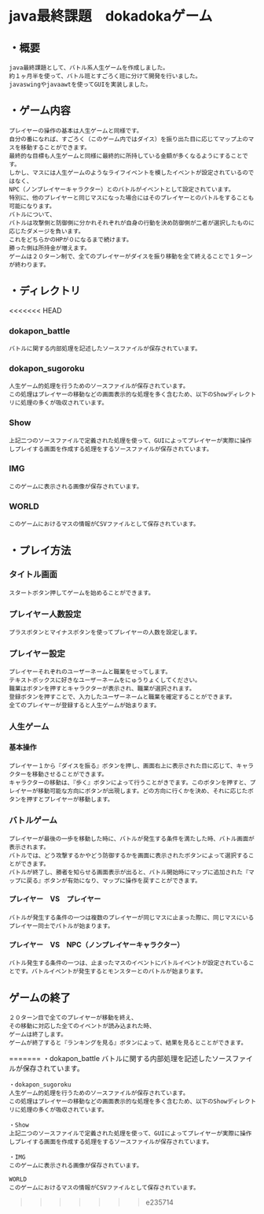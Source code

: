 # java最終課題　dokadokaゲーム

## ・概要
    java最終課題として、バトル系人生ゲームを作成しました。
    約１ヶ月半を使って、バトル班とすごろく班に分けて開発を行いました。
    javaswingやjavaawtを使ってGUIを実装しました。

## ・ゲーム内容
    プレイヤーの操作の基本は人生ゲームと同様です。
    自分の番になれば、すごろく（このゲーム内ではダイス）を振り出た目に応じてマップ上のマスを移動することができます。
    最終的な目標も人生ゲームと同様に最終的に所持している金額が多くなるようにすることです。
    しかし、マスには人生ゲームのようなライフイベントを模したイベントが設定されているのではなく、
    NPC（ノンプレイヤーキャラクター）とのバトルがイベントとして設定されています。
    特別に、他のプレイヤーと同じマスになった場合にはそのプレイヤーとのバトルをすることも可能になります。
    バトルについて、
    バトルは攻撃側と防御側に分かれそれぞれが自身の行動を決め防御側が二者が選択したものに応じたダメージを負います。
    これをどちらかのHPが０になるまで続けます。
    勝った側は所持金が増えます。
    ゲームは２０ターン制で、全てのプレイヤーがダイスを振り移動を全て終えることで１ターンが終わります。

## ・ディレクトリ
<<<<<<< HEAD
### dokapon_battle
    バトルに関する内部処理を記述したソースファイルが保存されています。
    
### dokapon_sugoroku
    人生ゲーム的処理を行うためのソースファイルが保存されています。
    この処理はプレイヤーの移動などの画面表示的な処理を多く含むため、以下のShowディレクトリに処理の多くが吸収されています。
        
### Show
    上記二つのソースファイルで定義された処理を使って、GUIによってプレイヤーが実際に操作しプレイする画面を作成する処理をするソースファイルが保存されています。

### IMG
    このゲームに表示される画像が保存されています。

### WORLD
    このゲームにおけるマスの情報がCSVファイルとして保存されています。

## ・プレイ方法
### タイトル画面
    スタートボタン押してゲームを始めることができます。
### プレイヤー人数設定
    プラスボタンとマイナスボタンを使ってプレイヤーの人数を設定します。
### プレイヤー設定
    プレイヤーそれぞれのユーザーネームと職業をせってします。
    テキストボックスに好きなユーザーネームをにゅうりょくしてください。
    職業はボタンを押すとキャラクターが表示され、職業が選択されます。
    登録ボタンを押すことで、入力したユーザーネームと職業を確定することができます。
    全てのプレイヤーが登録すると人生ゲームが始まります。
### 人生ゲーム
#### 基本操作
    プレイヤー１から『ダイスを振る』ボタンを押し、画面右上に表示された目に応じて、キャラクターを移動させることができます。
    キャラクターの移動は、『歩く』ボタンによって行うことがきでます。このボタンを押すと、プレイヤーが移動可能な方向にボタンが出現します。どの方向に行くかを決め、それに応じたボタンを押すとプレイヤーが移動します。
### バトルゲーム
    プレイヤーが最後の一歩を移動した時に、バトルが発生する条件を満たした時、バトル画面が表示されます。
    バトルでは、どう攻撃するかやどう防御するかを画面に表示されたボタンによって選択することができます。
    バトルが終了し、勝者を知らせる画面表示が出ると、バトル開始時にマップに追加された『マップに戻る』ボタンが有効になり、マップに操作を戻すことができます。
#### プレイヤー　VS　プレイヤー
    バトルが発生する条件の一つは複数のプレイヤーが同じマスに止まった際に、同じマスにいるプレイヤー同士でバトルが始まります。
#### プレイヤー　VS　NPC（ノンプレイヤーキャラクター）
    バトル発生する条件の一つは、止まったマスのイベントにバトルイベントが設定されていることです。バトルイベントが発生するとモンスターとのバトルが始まります。
## ゲームの終了
    ２０ターン目で全てのプレイヤーが移動を終え、
    その移動に対応した全てのイベントが読み込まれた時、
    ゲームは終了します。
    ゲームが終了すると『ランキングを見る』ボタンによって、結果を見るとことができます。
=======
    ・dokapon_battle
    バトルに関する内部処理を記述したソースファイルが保存されています。
    
    ・dokapon_sugoroku
    人生ゲーム的処理を行うためのソースファイルが保存されています。
    この処理はプレイヤーの移動などの画面表示的な処理を多く含むため、以下のShowディレクトリに処理の多くが吸収されています。
        
    ・Show
    上記二つのソースファイルで定義された処理を使って、GUIによってプレイヤーが実際に操作しプレイする画面を作成する処理をするソースファイルが保存されています。

    ・IMG
    このゲームに表示される画像が保存されています。

    WORLD
    このゲームにおけるマスの情報がCSVファイルとして保存されています。
>>>>>>> e235714
